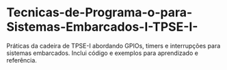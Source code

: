 # Tecnicas-de-Programa-o-para-Sistemas-Embarcados-I-TPSE-I-
Práticas da cadeira de TPSE-I abordando GPIOs, timers e interrupções para sistemas embarcados. Inclui código e exemplos para aprendizado e referência.
